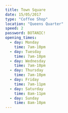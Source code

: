 ```yaml
---
title: Town Square
date: 15/05/2017
type: "Coffee Shop"
location: "Queens Quarter"
speed: 2
password: BOTANIC!
opening_times:
  - day: Monday
    time: 7am-10pm
  - day: Tuesday
    time: 7am-10pm
  - day: Wednesday
    time: 7am-10pm
  - day: Thursday
    time: 7am-10pm
  - day: Friday
    time: 7am-11pm
  - day: Saturday
    time: 8am-11pm
  - day: Sunday
    time: 8am-10pm
---
```

